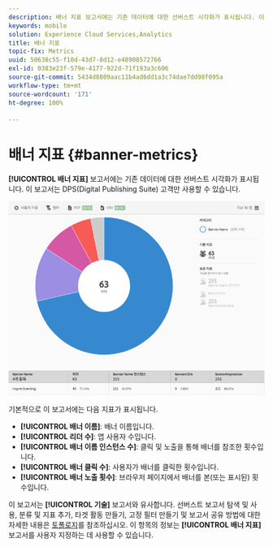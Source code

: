 ```yaml
---
description: 배너 지표 보고서에는 기존 데이터에 대한 선버스트 시각화가 표시됩니다. 이 보고서는 DPS(Digital Publishing Suite) 고객만 사용할 수 있습니다.
keywords: mobile
solution: Experience Cloud Services,Analytics
title: 배너 지표
topic-fix: Metrics
uuid: 50638c55-f10d-43d7-8d12-e48908572766
exl-id: 0383e23f-579e-4177-922d-71f193a3c606
source-git-commit: 5434d8809aac11b4ad6dd1a3c74dae7dd98f095a
workflow-type: tm+mt
source-wordcount: '171'
ht-degree: 100%

---
```


# 배너 지표 {#banner-metrics}

**[!UICONTROL 배너 지표]** 보고서에는 기존 데이터에 대한 선버스트 시각화가 표시됩니다. 이 보고서는 DPS(Digital Publishing Suite) 고객만 사용할 수 있습니다.

![](assets/dps_banner_name.png)

기본적으로 이 보고서에는 다음 지표가 표시됩니다.

* **[!UICONTROL 배너 이름]**: 배너 이름입니다.
* **[!UICONTROL 리더 수]**: 앱 사용자 수입니다.
* **[!UICONTROL 배너 이름 인스턴스 수]**: 클릭 및 노출을 통해 배너를 참조한 횟수입니다.
* **[!UICONTROL 배너 클릭 수]**: 사용자가 배너를 클릭한 횟수입니다.
* **[!UICONTROL 배너 노출 횟수]**: 브라우저 페이지에서 배너를 본(또는 표시된) 횟수입니다.

이 보고서는 **[!UICONTROL 기술]** 보고서와 유사합니다. 선버스트 보고서 탐색 및 사용, 분류 및 지표 추가, 타겟 활동 만들기, 고정 필터 만들기 및 보고서 공유 방법에 대한 자세한 내용은 [토폴로지](/help/using/usage/reports-technology.md)를 참조하십시오. 이 항목의 정보는 **[!UICONTROL 배너 지표]** 보고서를 사용자 지정하는 데 사용할 수 있습니다.
